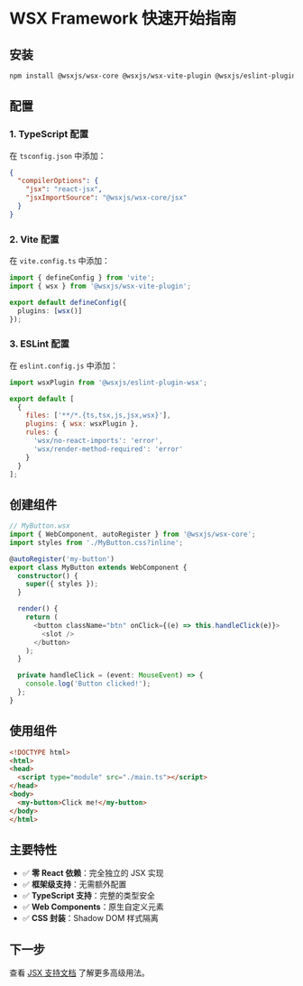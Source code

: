 # WSX Framework 快速开始指南

## 安装

```bash
npm install @wsxjs/wsx-core @wsxjs/wsx-vite-plugin @wsxjs/eslint-plugin-wsx
```

## 配置

### 1. TypeScript 配置

在 `tsconfig.json` 中添加：

```json
{
  "compilerOptions": {
    "jsx": "react-jsx",
    "jsxImportSource": "@wsxjs/wsx-core/jsx"
  }
}
```

### 2. Vite 配置

在 `vite.config.ts` 中添加：

```typescript
import { defineConfig } from 'vite';
import { wsx } from '@wsxjs/wsx-vite-plugin';

export default defineConfig({
  plugins: [wsx()]
});
```

### 3. ESLint 配置

在 `eslint.config.js` 中添加：

```javascript
import wsxPlugin from '@wsxjs/eslint-plugin-wsx';

export default [
  {
    files: ['**/*.{ts,tsx,js,jsx,wsx}'],
    plugins: { wsx: wsxPlugin },
    rules: {
      'wsx/no-react-imports': 'error',
      'wsx/render-method-required': 'error'
    }
  }
];
```

## 创建组件

```typescript
// MyButton.wsx
import { WebComponent, autoRegister } from '@wsxjs/wsx-core';
import styles from './MyButton.css?inline';

@autoRegister('my-button')
export class MyButton extends WebComponent {
  constructor() {
    super({ styles });
  }

  render() {
    return (
      <button className="btn" onClick={(e) => this.handleClick(e)}>
        <slot />
      </button>
    );
  }

  private handleClick = (event: MouseEvent) => {
    console.log('Button clicked!');
  };
}
```

## 使用组件

```html
<!DOCTYPE html>
<html>
<head>
  <script type="module" src="./main.ts"></script>
</head>
<body>
  <my-button>Click me!</my-button>
</body>
</html>
```

## 主要特性

- ✅ **零 React 依赖**：完全独立的 JSX 实现
- ✅ **框架级支持**：无需额外配置
- ✅ **TypeScript 支持**：完整的类型安全
- ✅ **Web Components**：原生自定义元素
- ✅ **CSS 封装**：Shadow DOM 样式隔离

## 下一步

查看 [JSX 支持文档](JSX_SUPPORT.md) 了解更多高级用法。 
